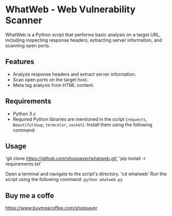 # WhatWeb - Web Vulnerability Scanner

WhatWeb is a Python script that performs basic analysis on a target URL, including inspecting response headers, extracting server information, and scanning open ports.

## Features

- Analyze response headers and extract server information.
- Scan open ports on the target host.
- Meta tag analysis from HTML content.

## Requirements

- Python 3.x
- Required Python libraries are mentioned in the script (`requests`, `BeautifulSoup`, `termcolor`, `socket`). Install them using the following command:


## Usage

'git clone https://github.com/shopsaver/whatweb.git`
'pip install -r requirements.txt'

Open a terminal and navigate to the script's directory.
'cd whatweb'
Run the script using the following command:
`python whatweb.py`




## Buy me a coffe

https://www.buymeacoffee.com/shopsaver






